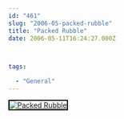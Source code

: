 ```yaml
---
id: "461"
slug: "2006-05-packed-rubble"
title: "Packed Rubble"
date: 2006-05-11T16:24:27.000Z



tags:

  - "General"
---
```

<div class="sqs-html-content">
  <div style="float: left; margin-right: 10px; margin-bottom: 10px;"> <a href="http://www.flickr.com/photos/mclazarus/144713927/" title="Packed Rubble"><img src="http://static.flickr.com/52/144713927_4e09b33a65_m.jpg" alt="Packed Rubble" style="border: solid 2px #000000;" /></a>
</div>
<p><br clear="all" /></p>
</div>
